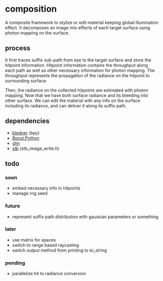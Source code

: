 # composition

A composite framework to stylize or edit material keeping global illumination effect.
It decomposes an image into effects of each target surface using photon mapping on the surface.

## process

It first traces suffix sub-path from eye to the target surface and store the hitpoint information.
Hitpoint information contains the throughput along each path as well as other necessary information for photon mapping.
The throughput represents the propagation of the radiance on the hitpoint to surrounding surface.

Then, the radiance on the collected hitpoints are estimated with photon mapping.
Now that we have both surface radiance and its bleeding into other surface.
We can edit the material with any info on the surface including its radiance, and can deliver it along its suffix path.

## dependencies

* [bledner](https://www.blender.org/) (bpy)
* [Boost.Python](https://www.boost.org/doc/libs/1_75_0/libs/python/doc/html/index.html)
* [glm](https://github.com/g-truc/glm)
* [stb](https://github.com/nothings/stb) (stb_image_write.h)

## todo

### soon
* embed necessary info in hitpoints
* manage rng seed

### future
* represent suffix path distribution with gaussian parameters or something

### later
* use matrix for spaces
* switch to range based raycasting
* switch output method from printing to to_string

### pending
* parallelize hit to radiance conversion